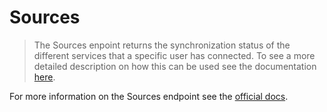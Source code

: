 # Sources

> The Sources enpoint returns the synchronization status of the different services
> that a specific user has connected. To see a more detailed description on how this
> can be used see the documentation [here](https://docs.humanapi.co/docs/sync_status).

For more information on the Sources endpoint see the [official docs](https://docs.humanapi.co/docs/sources).